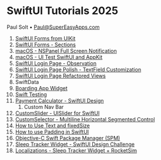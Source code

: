 # SwiftUI Tutorials 2025
Paul Solt • Paul@SuperEasyApps.com

1. [SwiftUI Forms from UIKit](1_Form_UI/README.md)
2. [SwiftUI Forms - Sections](2_Form_UI_Sections/README.md)
3. [macOS - NSPanel Full Screen Notification](3_Mac_NSPanel_FullScreen_Notification/README.md)
4. [macOS - UI Test SwiftUI and AppKit](4_Mac_UI_Testing/README.md)
5. [SwiftUI Login Page - Observation](5_SwiftUI_Observation_LogInPage/README.md)
6. [SwiftUI Login Page Polish - TextField Customization](6_SwiftUI_LogInPage_Customized)
7. [SwiftUI Login Page Refactored Views](7_SwiftUI_LogInPage_Refactored/README.md)
8. SwiftData
9. [Boarding App Widget](9_BoardingAppWidget/README.md)
10. [Swift Testing](10_SwiftTesting/README.md)
11. [Payment Calculator - SwiftUI Design](11_PaymentCalculator/README.md)
	1. Custom Nav Bar
12. [CustomSlider - UISlider for SwiftUI](/12_CustomSlider/README.md)
13. [CustomSelector - Multiline Horizontal Segmented Control](13_CustomSelector/README.md)
14. [How to Use Text and fixedSize](14_Text_fixedSize/README.md)
15. [How to use Padding in SwiftUI](15_Padding/README.md)
16. [Objective-C Swift Package Manager (SPM)](16_Swift_Package_Manager/README.md)
17. [Sleep Tracker Widget - SwiftUI Design Challenge](17_SleepWidget/README.md)
18. [Localizations - Sleep Tracker Widget + RocketSim](18_Widget_Localizations/README.md)